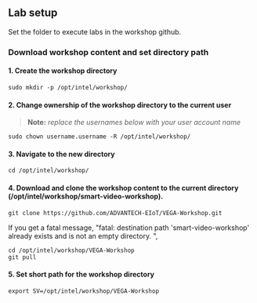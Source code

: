 ## Lab setup
Set the folder to execute labs in the workshop github.

### Download workshop content and set directory path
#### 1. Create the workshop directory

	sudo mkdir -p /opt/intel/workshop/
	
#### 2. Change ownership of the workshop directory to the current user 

> **Note:** *replace the usernames below with your user account name*
		
	sudo chown username.username -R /opt/intel/workshop/

#### 3. Navigate to the new directory

	cd /opt/intel/workshop/

#### 4. Download and clone the workshop content to the current directory (/opt/intel/workshop/smart-video-workshop).

	git clone https://github.com/ADVANTECH-EIoT/VEGA-Workshop.git
	
If you get a fatal message, "fatal: destination path 'smart-video-workshop' already exists and is not an empty directory.
",

	cd /opt/intel/workshop/VEGA-Workshop
	git pull

#### 5. Set short path for the workshop directory

	export SV=/opt/intel/workshop/VEGA-Workshop
